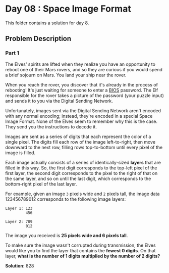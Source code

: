 # Day 08 : Space Image Format

This folder contains a solution for day 8.

## Problem Description

### Part 1

The Elves' spirits are lifted when they realize you have an opportunity to reboot one of their Mars rovers, and so they are curious if you would spend a brief sojourn on Mars. You land your ship near the rover.

When you reach the rover, you discover that it's already in the process of rebooting! It's just waiting for someone to enter a [BIOS](https://en.wikipedia.org/wiki/BIOS) password. The Elf responsible for the rover takes a picture of the password (your puzzle input) and sends it to you via the Digital Sending Network.

Unfortunately, images sent via the Digital Sending Network aren't encoded with any normal encoding; instead, they're encoded in a special Space Image Format. None of the Elves seem to remember why this is the case. They send you the instructions to decode it.

Images are sent as a series of digits that each represent the color of a single pixel. The digits fill each row of the image left-to-right, then move downward to the next row, filling rows top-to-bottom until every pixel of the image is filled.

Each image actually consists of a series of identically-sized **layers** that are filled in this way. So, the first digit corresponds to the top-left pixel of the first layer, the second digit corresponds to the pixel to the right of that on the same layer, and so on until the last digit, which corresponds to the bottom-right pixel of the last layer.

For example, given an image `3` pixels wide and `2` pixels tall, the image data 123456789012 corresponds to the following image layers:

```
Layer 1: 123
         456

Layer 2: 789
         012
```

The image you received is **25 pixels wide and 6 pixels tall**.

To make sure the image wasn't corrupted during transmission, the Elves would like you to find the layer that contains the **fewest 0 digits**. On that layer, **what is the number of 1 digits multiplied by the number of 2 digits?**

**Solution:** 828